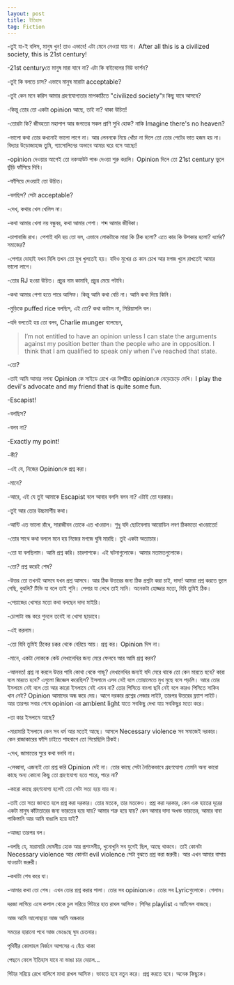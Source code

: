 ```yaml
---
layout: post
title: ইতিহাস
tag: Fiction
---
```


-তুই যা-ই বলিস, মানুষ খুন! তাও এভাবে! এটা মেনে নেওয়া যায় না। After all this is a civilized society, this is 21st century!

-21st centuryতে মানুষ মারা যাবে না? এটা কি বাইবেলের নিউ ভার্শন?

-তুই কি বলতে চাস? এভাবে মানুষ মারাটা acceptable?

-তুই কেন মনে করিস আমার গ্রহণযোগ্যতার মাপকাঠিতে "civilized society"র কিছু যাবে আসবে?

-কিন্তু তোর তো একটা opinion আছে, তাই না? থাকা উচিত!

-তোরটা কি? জীবহত্যা মহাপাপ আর জগতের সকল প্রাণি সুখি হোক? নাকি Imagine there's no heaven?

-ভালো কথা তোর কখনোই ভালো লাগে না। আর লেননকে নিয়ে খোঁচা না দিলে তো তোর পেটের ভাত হজম হয় না। বিদ্যার উড়োজাহাজ তুমি, গ্যাসোলিনের অভাবে আমার ঘরে বসে আছো!

-opinion দেওয়ার আগেই তো নকআউট পাঞ্চ দেওয়া শুরু করলি। Opinion দিলে তো 21st century ভুলে ভুঁড়ি ফাঁসিয়ে দিবি।

-ফাঁসিয়ে দেওয়াই তো উচিত।

-বলছিস? সেটা acceptable?

-দেখ, কথার খেল খেলিস না।

-কথা আমার খেলা নয় বন্ধুবর, কথা আমার পেশা। শব্দ আমার জীবিকা।

-চাপাবাজি রাখ। পেশাই যদি হয় তো বল, এভাবে লোকটাকে মারা কি ঠিক হলো? এতে কার কি উপকার হলো? ধর্মের? সমাজের?

-পেশার দোহাই যখন দিলি তখন তো মুখ খুলতেই হয়। যদিও মুখের চে কান চোখ আর মগজ খুলে রাখতেই আমার ভালো লাগে।

-তোর RJ হওয়া উচিত। প্রচুর নাম কামাবি, প্রচুর মেয়ে পটাবি।

-কথা আমার পেশা হতে পারে আসিফ। কিন্তু আমি কথা বেচি না। আমি কথা দিয়ে কিনি।

-মুড়িকে puffed rice বলছিস, এই তো? কথা কাটাস না, সিরিয়াসলি বল।

-যদি বলতেই হয় তো বলব, Charlie munger বলেছেন,
>I’m not entitled to have an opinion unless I can state the arguments against my position better than the people who are in opposition. I think that I am qualified to speak only when I’ve reached that state.

-তো?

-তাই আমি আমার নগন্য Opinion কে সাইডে রেখে এর বিপরীত opinionকে নেড়েচেড়ে দেখি। I play the devil's advocate and my friend that is quite some fun.

-Escapist!

-বলছিস?

-বলব না?

-Exactly my point!

-কী?

-এই যে, নিজের Opinionকে প্রশ্ন করা।

-মানে?

-আরে, এই যে তুই আমাকে Escapist বলে আবার বললি বলব না? এটাই তো দরকার।

-তুই আর তোর উচ্চমার্গীয় কথা।

-আন্টি এত ভালো রাঁধে, সারাজীবন তোকে এত খাওয়াল। শুধু যদি ছোটবেলায় আয়োডিন লবণ ঠিকমতো খাওয়াতো!

-তোর সাথে কথা বললে মনে হয় নিজের মগজে ঘুষি মারছি। তুই একটা অত্যাচার।

-তো যা বলছিলাম। আমি প্রশ্ন করি। চারপাশকে। এই ঘটনাগুলোকে। আমার মতামতগুলোকে।

-তো? প্রশ্ন করেই শেষ?

-উত্তর তো তখনই আসবে যখন প্রশ্ন আসবে। আর ঠিক উত্তরের জন্য ঠিক প্রশ্নটা করা চাই, দাদা! আমরা প্রশ্ন করতে ভুলে গেছি, বুঝলি? টিভি যা বলে তাই শুনি। পেপার যা লেখে তাই মানি। অনেকটা হোজ্জার মতো, বিবি তুমিই ঠিক।

-পেয়াজের খোসার মতো কথা বলছেন দাদা মাইরি।

-চোপাটা বন্ধ করে শুনলে তবেই না খোসা ছাড়াবে।

-এই করলাম।

-তো বিবি তুমিই ঠিকের চক্কর থেকে বেরিয়ে আয়। প্রশ্ন কর। Opinion দিস না।

-মানে, একটা লোককে কেউ লেখালেখির জন্য মেরে ফেলবে আর আমি প্রশ্ন করব?

-আলবত! প্রশ্ন না করলে উত্তর পাবি কোথা থেকে গান্ডু? লেখালেখির জন্যই যদি মেরে থাকে তো কেন মারতে হবে? কারা বলে মারতে হবে? এগুলো জিজ্ঞেস করেছিস? ইসলামে এসব নেই বলে তোয়ালেতে মুখ মুছে বসে পড়লি। আরে তোর ইসলামে নেই বলে তো আর কারো ইসলামে নেই এমন না? তোর পিসিতে বাংলা ছবি নেই বলে কারও পিসিতে সাকিব খান নেই? Opinion আমাদের অন্ধ করে দেয়। আগে দরকার প্রশ্নের লেজার লাইট, তারপর  উত্তরের ফ্ল্যাশ লাইট। আর তারপর সবার শেষে opinion এর ambient light যাতে সবকিছু দেখা যায় সবকিছুর মতো করে।

-তা কার ইসলামে আছে?

-মারামারি ইসলামে কেন সব ধর্ম আর মতেই আছে। আসলে Necessary violence সব সমাজেই দরকার। কেন রাজাকারের ফাঁসি চাইতে শাহবাগে তো গিয়েছিলি ঠিকই।

-দেখ, জামাতের সুরে কথা বলবি না।

-লেব্বাবা, এজন্যই তো প্রশ্ন করি Opinion দেই না। তোর কাছে সেটা নৈতিকভাবে গ্রহণযোগ্য তেমনি অন্য কারো কাছে অন্য কোনো কিছু তো গ্রহণযোগ্য হতে পারে, পারে না?

-কারো কাছে গ্রহণযোগ্য হলেই তো সেটা সত্য হয়ে যায় না।

-তাই তো সত্য জানতে হলে প্রশ্ন করা দরকার। তোর মতকে, তার মতকেও। প্রশ্ন করা দরকার, কেন এক হাতের দূরের একটা মানুষ কাঁটাতারের জন্য ভারতের হয়ে যায়? আমার শত্রু হয়ে যায়? কেন আমার দাদা অখন্ড ভারতের, আমার বাবা পাকিস্তানি আর আমি বাঙালি হয়ে যাই?

-আচ্ছা তারপর বল।

-বলছি যে, মারামারি দোষনীয় হোক আর প্রশংসনীয়, খুনোখুনি সব যুগেই ছিল, আছে থাকবে। তাই কোনটা Necessary violence আর কোনটা evil violence সেটা বুঝতে প্রশ্ন করা জরুরী। আর এখন আমার বাসায় যাওয়াটা জরুরী।

-কথাটা শেষ করে যা।

-আমার কথা তো শেষ। এখন তোর প্রশ্ন করার পালা। তোর সব opinionকে। তোর সব Lyricগুলোকে। গেলাম।


দরজা লাগিয়ে এসে কপাল থেকে চুল সরিয়ে গিটারে হাত রাখল আসিফ। পিসির playlist এ আর্টসেল বাজছে।

আজ আমি আলোছায়া আজ আমি অন্ধকার

সময়ের হারানো পথে আজ ভেঙেছে ঘুম চেতনার।

পৃথিবীর কোলাহল নির্জনে আপসের এ বেঁচে থাকা

পেছনে ফেলে ইতিহাস যাবে না ভাঙা চার দেয়াল...

গিটার সরিয়ে রেখে বালিশে মাথা রাখল আসিফ। ভাবতে হবে নতুন করে। প্রশ্ন করতে হবে। অনেক কিছুকে।
